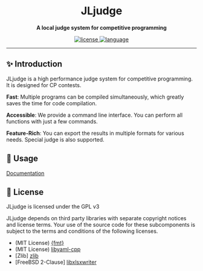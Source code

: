<div align="center">
  <br>
  <!-- <img src="docs/logo.png" alt="A local judge system" width="200" height="auto" /> -->
  <h1>JLjudge</h1>
  <p><b>A local judge system for competitive programming</b></p>

 <div>
    <a href="https://opensource.org/licenses/MIT">
      <img src="https://img.shields.io/badge/license-GPL--v3-blue.svg?style=flat-square" alt="license" />
    </a>
    <a href="https://en.wikipedia.org/wiki/C%2B%2B17">
      <img src="https://img.shields.io/badge/language-C%2B%2B17-red.svg?style=flat-square" alt="language" />
    </a>
  </div>

</div>

---


## ✨ Introduction

JLjudge is a high performance judge system for competitive programming. It is designed for CP contests.

**Fast**: Multiple programs can be compiled simultaneously, which greatly saves the time for code compilation.

**Accessible**: We provide a command line interface. You can perform all functions with just a few commands.

**Feature-Rich**: You can export the results in multiple formats for various needs. Special judge is also supported.

## 🧩 Usage

[Documentation](doc/getting-started.md)

## 📝 License

JLjudge is licensed under the GPL v3

JLjudge depends on third party libraries with separate copyright notices and license terms. Your use of the source code for these subcomponents is subject to the terms and conditions of the following licenses.

- (MIT License) [{fmt}](http://github.com/fmtlib/fmt/blob/master/LICENSE.rst)
- (MIT License) [libyaml-cpp](https://github.com/jbeder/yaml-cpp/blob/master/LICENSE)
- [Zlib] [zlib](https://www.zlib.net/zlib_license.html)
- [FreeBSD 2-Clause] [libxlsxwriter](https://github.com/jmcnamara/libxlsxwriter/blob/main/License.txt)
